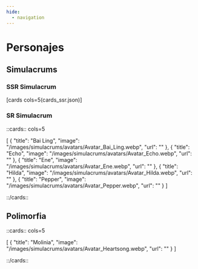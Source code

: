 ```yaml
---
hide:
  - navigation
---
```


# **Personajes**

## **Simulacrums**

### **SSR** Simulacrum

[cards cols=5(cards_ssr.json)]

### **SR** Simulacrum

::cards:: cols=5

[
 {
      "title": "Bai Ling",
      "image": "/images/simulacrums/avatars/Avatar_Bai_Ling.webp",
      "url": ""
    },
    {
      "title": "Echo",
      "image": "/images/simulacrums/avatars/Avatar_Echo.webp",
      "url": ""
    },
    {
      "title": "Ene",
      "image": "/images/simulacrums/avatars/Avatar_Ene.webp",
      "url": ""
    },
    {
      "title": "Hilda",
      "image": "/images/simulacrums/avatars/Avatar_Hilda.webp",
      "url": ""
    },
    {
      "title": "Pepper",
      "image": "/images/simulacrums/avatars/Avatar_Pepper.webp",
      "url": ""
    }
  ]

::/cards::

## **Polimorfia**

::cards:: cols=5

[
 {
      "title": "Molinia",
      "image": "/images/simulacrums/avatars/Avatar_Heartsong.webp",
      "url": ""
    }
  ]

::/cards::